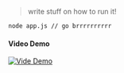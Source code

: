 > write stuff on how to run it!

`node app.js // go brrrrrrrrrr`


#### Video Demo





[![Vide Demo](//i.imgur.com/U08qFub.png)](//www.youtube.com/watch?v=mU2IOdbLnPI "Video Demo")
